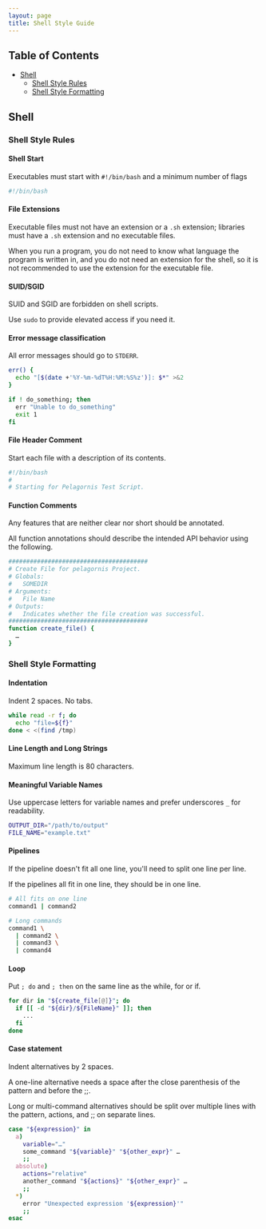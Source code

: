 ```yaml
---
layout: page
title: Shell Style Guide
---
```


## Table of Contents

- [Shell](#shell)
  - [Shell Style Rules](#shell-style-rules)
  - [Shell Style Formatting](#shell-style-formatting)

## Shell

### Shell Style Rules

#### Shell Start

Executables must start with `#!/bin/bash` and a minimum number of flags

```bash
#!/bin/bash
```

#### File Extensions

Executable files must not have an extension or a `.sh` extension; libraries must have a `.sh` extension and no executable files.

When you run a program, you do not need to know what language the program is written in, and you do not need an extension for the shell, so it is not recommended to use the extension for the executable file.

#### SUID/SGID

SUID and SGID are forbidden on shell scripts.

Use `sudo` to provide elevated access if you need it.

#### Error message classification

All error messages should go to `STDERR`.

```bash
err() {
  echo "[$(date +'%Y-%m-%dT%H:%M:%S%z')]: $*" >&2
}

if ! do_something; then
  err "Unable to do_something"
  exit 1
fi
```

#### File Header Comment

Start each file with a description of its contents.

```bash
#!/bin/bash
#
# Starting for Pelagornis Test Script.
```

#### Function Comments

Any features that are neither clear nor short should be annotated.

All function annotations should describe the intended API behavior using the following.


```bash
#######################################
# Create File for pelagornis Project.
# Globals:
#   SOMEDIR
# Arguments:
#   File Name
# Outputs:
#   Indicates whether the file creation was successful.
#######################################
function create_file() {
  …
}
```

### Shell Style Formatting 

#### Indentation

Indent 2 spaces. No tabs.

```bash
while read -r f; do
  echo "file=${f}"
done < <(find /tmp)
```

#### Line Length and Long Strings

Maximum line length is 80 characters.


#### Meaningful Variable Names

Use uppercase letters for variable names and prefer underscores `_` for readability.

```bash
OUTPUT_DIR="/path/to/output"
FILE_NAME="example.txt"
```

#### Pipelines

If the pipeline doesn't fit all one line, you'll need to split one line per line.

If the pipelines all fit in one line, they should be in one line.

```bash
# All fits on one line
command1 | command2

# Long commands
command1 \
  | command2 \
  | command3 \
  | command4
```

#### Loop

Put `; do` and `; then` on the same line as the while, for or if.

```bash
for dir in "${create_file[@]}"; do
  if [[ -d "${dir}/${FileName}" ]]; then
    ...
  fi
done
```

#### Case statement

Indent alternatives by 2 spaces. 

A one-line alternative needs a space after the close parenthesis of the pattern and before the ;;.

Long or multi-command alternatives should be split over multiple lines with the pattern, actions, and ;; on separate lines.


```bash
case "${expression}" in
  a)
    variable="…"
    some_command "${variable}" "${other_expr}" …
    ;;
  absolute)
    actions="relative"
    another_command "${actions}" "${other_expr}" …
    ;;
  *)
    error "Unexpected expression '${expression}'"
    ;;
esac
```
